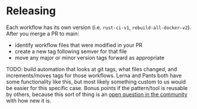 # Releasing

Each workflow has its own version (i.e. `rust-ci-v1`, `rebuild-all-docker-v2`).
After you merge a PR to main:

- identify workflow files that were modified in your PR
- create a new tag following semver for that file
- move any major or minor version tags forward as appropriate

TODO: build automation that looks at git tags, what files changed, and increments/moves tags for those workflows. Lerna and Pants both have some functionality like this, but most likely something custom to us would be easier for this specific case. Bonus points if the pattern/tool is reusable by others, because this sort of thing is an [open question in the community](https://github.com/orgs/community/discussions/30049) with how new it is.
